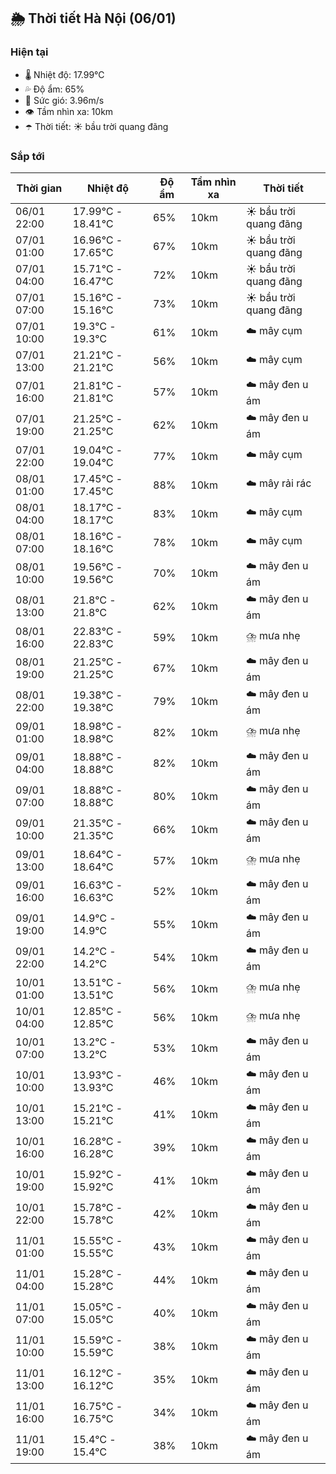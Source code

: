 ## 🌦️ Thời tiết Hà Nội (06/01)

### Hiện tại

- 🌡️ Nhiệt độ: 17.99℃
- 💦 Độ ẩm: 65%
- 💨 Sức gió: 3.96m/s
- 👁️ Tầm nhìn xa: 10km
- ☂️ Thời tiết: ☀️ bầu trời quang đãng

### Sắp tới

| Thời gian | Nhiệt độ | Độ ẩm | Tầm nhìn xa | Thời tiết |
| --- | --- | --- | --- | --- |
| 06/01 22:00 | 17.99℃ - 18.41℃ | 65% | 10km | ☀️ bầu trời quang đãng |
| 07/01 01:00 | 16.96℃ - 17.65℃ | 67% | 10km | ☀️ bầu trời quang đãng |
| 07/01 04:00 | 15.71℃ - 16.47℃ | 72% | 10km | ☀️ bầu trời quang đãng |
| 07/01 07:00 | 15.16℃ - 15.16℃ | 73% | 10km | ☀️ bầu trời quang đãng |
| 07/01 10:00 | 19.3℃ - 19.3℃ | 61% | 10km | ☁️ mây cụm |
| 07/01 13:00 | 21.21℃ - 21.21℃ | 56% | 10km | ☁️ mây cụm |
| 07/01 16:00 | 21.81℃ - 21.81℃ | 57% | 10km | ☁️ mây đen u ám |
| 07/01 19:00 | 21.25℃ - 21.25℃ | 62% | 10km | ☁️ mây đen u ám |
| 07/01 22:00 | 19.04℃ - 19.04℃ | 77% | 10km | ☁️ mây cụm |
| 08/01 01:00 | 17.45℃ - 17.45℃ | 88% | 10km | ☁️ mây rải rác |
| 08/01 04:00 | 18.17℃ - 18.17℃ | 83% | 10km | ☁️ mây cụm |
| 08/01 07:00 | 18.16℃ - 18.16℃ | 78% | 10km | ☁️ mây cụm |
| 08/01 10:00 | 19.56℃ - 19.56℃ | 70% | 10km | ☁️ mây đen u ám |
| 08/01 13:00 | 21.8℃ - 21.8℃ | 62% | 10km | ☁️ mây đen u ám |
| 08/01 16:00 | 22.83℃ - 22.83℃ | 59% | 10km | ⛈️ mưa nhẹ |
| 08/01 19:00 | 21.25℃ - 21.25℃ | 67% | 10km | ☁️ mây đen u ám |
| 08/01 22:00 | 19.38℃ - 19.38℃ | 79% | 10km | ☁️ mây đen u ám |
| 09/01 01:00 | 18.98℃ - 18.98℃ | 82% | 10km | ⛈️ mưa nhẹ |
| 09/01 04:00 | 18.88℃ - 18.88℃ | 82% | 10km | ☁️ mây đen u ám |
| 09/01 07:00 | 18.88℃ - 18.88℃ | 80% | 10km | ☁️ mây đen u ám |
| 09/01 10:00 | 21.35℃ - 21.35℃ | 66% | 10km | ☁️ mây đen u ám |
| 09/01 13:00 | 18.64℃ - 18.64℃ | 57% | 10km | ⛈️ mưa nhẹ |
| 09/01 16:00 | 16.63℃ - 16.63℃ | 52% | 10km | ☁️ mây đen u ám |
| 09/01 19:00 | 14.9℃ - 14.9℃ | 55% | 10km | ☁️ mây đen u ám |
| 09/01 22:00 | 14.2℃ - 14.2℃ | 54% | 10km | ☁️ mây đen u ám |
| 10/01 01:00 | 13.51℃ - 13.51℃ | 56% | 10km | ⛈️ mưa nhẹ |
| 10/01 04:00 | 12.85℃ - 12.85℃ | 56% | 10km | ⛈️ mưa nhẹ |
| 10/01 07:00 | 13.2℃ - 13.2℃ | 53% | 10km | ☁️ mây đen u ám |
| 10/01 10:00 | 13.93℃ - 13.93℃ | 46% | 10km | ☁️ mây đen u ám |
| 10/01 13:00 | 15.21℃ - 15.21℃ | 41% | 10km | ☁️ mây đen u ám |
| 10/01 16:00 | 16.28℃ - 16.28℃ | 39% | 10km | ☁️ mây đen u ám |
| 10/01 19:00 | 15.92℃ - 15.92℃ | 41% | 10km | ☁️ mây đen u ám |
| 10/01 22:00 | 15.78℃ - 15.78℃ | 42% | 10km | ☁️ mây đen u ám |
| 11/01 01:00 | 15.55℃ - 15.55℃ | 43% | 10km | ☁️ mây đen u ám |
| 11/01 04:00 | 15.28℃ - 15.28℃ | 44% | 10km | ☁️ mây đen u ám |
| 11/01 07:00 | 15.05℃ - 15.05℃ | 40% | 10km | ☁️ mây đen u ám |
| 11/01 10:00 | 15.59℃ - 15.59℃ | 38% | 10km | ☁️ mây đen u ám |
| 11/01 13:00 | 16.12℃ - 16.12℃ | 35% | 10km | ☁️ mây đen u ám |
| 11/01 16:00 | 16.75℃ - 16.75℃ | 34% | 10km | ☁️ mây đen u ám |
| 11/01 19:00 | 15.4℃ - 15.4℃ | 38% | 10km | ☁️ mây đen u ám |
